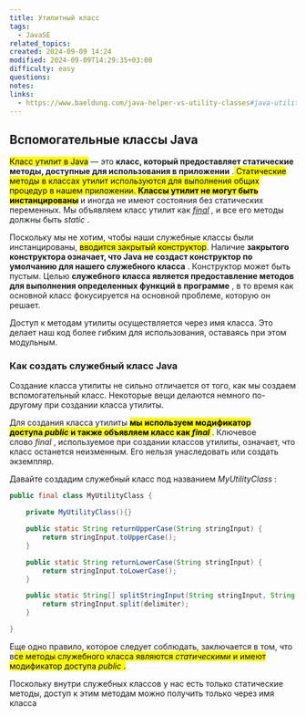 ```yaml
---
title: Утилитный класс
tags:
  - JavaSE
related_topics: 
created: 2024-09-09 14:24
modified: 2024-09-09T14:29:35+03:00
difficulty: easy
questions: 
notes: 
links:
  - https://www.baeldung.com/java-helper-vs-utility-classes#java-utility-classes
---
```

## Вспомогательные классы Java

<mark class="hltr-red">Класс утилит в Java</mark> — это **класс, который предоставляет статические методы, доступные для использования в приложении** .<mark class="hltr-yellow"> Статические методы в классах утилит используются для выполнения общих процедур в нашем приложении.
</mark>
<mark class="hltr-green2">**Классы утилит не могут быть инстанцированы**</mark> и иногда не имеют состояния без статических переменных. Мы объявляем класс утилит как _[final](https://www.baeldung.com/java-final) ,_ и все его методы должны быть _static_ .

Поскольку мы не хотим, чтобы наши служебные классы были инстанцированы, <mark class="hltr-yellow">вводится закрытый конструктор</mark>. Наличие **закрытого конструктора означает, что Java не создаст конструктор по умолчанию для нашего служебного класса** . Конструктор может быть пустым.
Целью **служебного класса является предоставление методов для выполнения определенных функций в программе** , в то время как основной класс фокусируется на основной проблеме, которую он решает.

Доступ к методам утилиты осуществляется через имя класса. Это делает наш код более гибким для использования, оставаясь при этом модульным.
### Как создать служебный класс Java[](https://www.baeldung.com/java-helper-vs-utility-classes#1-how-to-create-a-java-utility-class)

Создание класса утилиты не сильно отличается от того, как мы создаем вспомогательный класс. Некоторые вещи делаются немного по-другому при создании класса утилиты.

Для создания класса утилиты <mark class="hltr-yellow">**мы используем модификатор доступа _public_ и также объявляем класс как _final_** </mark>. Ключевое слово _final_ , используемое при создании классов утилиты, означает, что класс останется неизменным. Его нельзя унаследовать или создать экземпляр.

Давайте создадим служебный класс под названием _MyUtilityClass_ :

```java
public final class MyUtilityClass {

    private MyUtilityClass(){}

    public static String returnUpperCase(String stringInput) {
        return stringInput.toUpperCase();
    }

    public static String returnLowerCase(String stringInput) {
        return stringInput.toLowerCase();
    }

    public static String[] splitStringInput(String stringInput, String delimiter) {
        return stringInput.split(delimiter);
    }

}
```

Еще одно правило, которое следует соблюдать, заключается в том, что в<mark class="hltr-yellow">се методы служебного класса являются _статическими_ и имеют модификатор доступа _public_ .</mark>

Поскольку внутри служебных классов у нас есть только статические методы, доступ к этим методам можно получить только через имя класса
